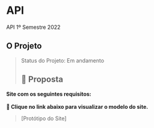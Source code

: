 # API
API 1º Semestre 2022
## O Projeto
> Status do Projeto: Em andamento
> <br>
> ## :dart: Proposta

**Site  com os seguintes requisitos:**<br><br>
**:link: Clique no link abaixo para visualizar o modelo do site.**  
> [Protótipo do Site]
